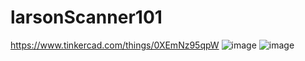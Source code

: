 # larsonScanner101
https://www.tinkercad.com/things/0XEmNz95qpW
![image](https://github.com/7ar7aru5/larsonScanner101/assets/134145426/1cb78889-cd80-4552-90b2-5d5be175ce68)
![image](https://github.com/7ar7aru5/larsonScanner101/assets/134145426/0854685a-c40c-4385-9ef3-98965404b8ac)
